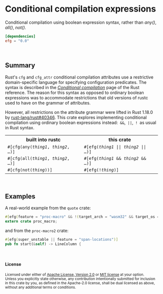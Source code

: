 Conditional compilation expressions
===================================

Conditional compilation using boolean expression syntax, rather than *any()*,
*all()*, *not()*.

```toml
[dependencies]
efg = "0.0"
```

<br>

## Summary

Rust's `cfg` and `cfg_attr` conditional compilation attributes use a restrictive
domain-specific language for specifying configuration predicates. The syntax is
described in the *[Conditional compilation]* page of the Rust reference. The
reason for this syntax as opposed to ordinary boolean expressions was to
accommodate restrictions that old versions of rustc used to have on the grammar
of attributes.

However, all restrictions on the attribute grammar were lifted in Rust 1.18.0 by
[rust-lang/rust#40346]. This crate explores implementing conditional compilation
using ordinary boolean expressions
instead:&ensp;`&&`,&ensp;`||`,&ensp;`!`&ensp;as usual in Rust syntax.

[Conditional compilation]: https://doc.rust-lang.org/1.57.0/reference/conditional-compilation.html
[rust-lang/rust#40346]: https://github.com/rust-lang/rust/pull/40346

<table>
<tr><th><center>built into rustc</center></th><th><center>this crate</center></th></tr>
<tr><td><code>#[cfg(any(<i>thing1</i>, <i>thing2</i>, &hellip;)]</code></td><td><code>#[efg(<i>thing1</i> || <i>thing2</i> || &hellip;)]</code></td></tr>
<tr><td><code>#[cfg(all(<i>thing1</i>, <i>thing2</i>, &hellip;)]</code></td><td><code>#[efg(<i>thing1</i> &amp;&amp; <i>thing2</i> &amp;&amp; &hellip;)]</code></td></tr>
<tr><td><code>#[cfg(not(<i>thing</i>))]</code></td><td><code>#[efg(!<i>thing</i>)]</code></td></tr>
</table>

<br>

## Examples

A real-world example from the `quote` crate:

```rust
#[efg(feature = "proc-macro" && !(target_arch = "wasm32" && target_os = "unknown"))]
extern crate proc_macro;
```

and from the `proc-macro2` crate:

```rust
#[efg(super_unstable || feature = "span-locations")]
pub fn start(&self) -> LineColumn {
```

<br>

#### License

<sup>
Licensed under either of <a href="LICENSE-APACHE">Apache License, Version
2.0</a> or <a href="LICENSE-MIT">MIT license</a> at your option.
</sup>

<br>

<sub>
Unless you explicitly state otherwise, any contribution intentionally submitted
for inclusion in this crate by you, as defined in the Apache-2.0 license, shall
be dual licensed as above, without any additional terms or conditions.
</sub>
